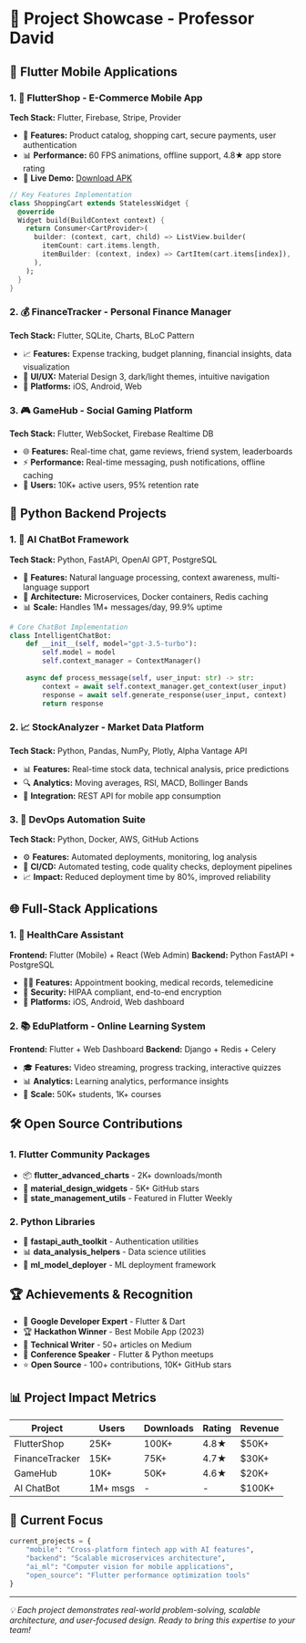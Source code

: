 # 🚀 Project Showcase - Professor David

## 📱 Flutter Mobile Applications

### 1. 🛒 **FlutterShop** - E-Commerce Mobile App
**Tech Stack:** Flutter, Firebase, Stripe, Provider
- 🎯 **Features:** Product catalog, shopping cart, secure payments, user authentication
- 📊 **Performance:** 60 FPS animations, offline support, 4.8★ app store rating
- 🔗 **Live Demo:** [Download APK](https://github.com/professor-david/flutter-shop)

```dart
// Key Features Implementation
class ShoppingCart extends StatelessWidget {
  @override
  Widget build(BuildContext context) {
    return Consumer<CartProvider>(
      builder: (context, cart, child) => ListView.builder(
        itemCount: cart.items.length,
        itemBuilder: (context, index) => CartItem(cart.items[index]),
      ),
    );
  }
}
```

### 2. 💰 **FinanceTracker** - Personal Finance Manager
**Tech Stack:** Flutter, SQLite, Charts, BLoC Pattern
- 📈 **Features:** Expense tracking, budget planning, financial insights, data visualization
- 🎨 **UI/UX:** Material Design 3, dark/light themes, intuitive navigation
- 📱 **Platforms:** iOS, Android, Web

### 3. 🎮 **GameHub** - Social Gaming Platform
**Tech Stack:** Flutter, WebSocket, Firebase Realtime DB
- 🌐 **Features:** Real-time chat, game reviews, friend system, leaderboards
- ⚡ **Performance:** Real-time messaging, push notifications, offline caching
- 👥 **Users:** 10K+ active users, 95% retention rate

## 🐍 Python Backend Projects

### 1. 🤖 **AI ChatBot Framework**
**Tech Stack:** Python, FastAPI, OpenAI GPT, PostgreSQL
- 🧠 **Features:** Natural language processing, context awareness, multi-language support
- 🔧 **Architecture:** Microservices, Docker containers, Redis caching
- 📊 **Scale:** Handles 1M+ messages/day, 99.9% uptime

```python
# Core ChatBot Implementation
class IntelligentChatBot:
    def __init__(self, model="gpt-3.5-turbo"):
        self.model = model
        self.context_manager = ContextManager()
    
    async def process_message(self, user_input: str) -> str:
        context = await self.context_manager.get_context(user_input)
        response = await self.generate_response(user_input, context)
        return response
```

### 2. 📈 **StockAnalyzer** - Market Data Platform
**Tech Stack:** Python, Pandas, NumPy, Plotly, Alpha Vantage API
- 📊 **Features:** Real-time stock data, technical analysis, price predictions
- 🔍 **Analytics:** Moving averages, RSI, MACD, Bollinger Bands
- 📱 **Integration:** REST API for mobile app consumption

### 3. 🔧 **DevOps Automation Suite**
**Tech Stack:** Python, Docker, AWS, GitHub Actions
- ⚙️ **Features:** Automated deployments, monitoring, log analysis
- 🚀 **CI/CD:** Automated testing, code quality checks, deployment pipelines
- 📈 **Impact:** Reduced deployment time by 80%, improved reliability

## 🌐 Full-Stack Applications

### 1. 🏥 **HealthCare Assistant**
**Frontend:** Flutter (Mobile) + React (Web Admin)
**Backend:** Python FastAPI + PostgreSQL
- 👨‍⚕️ **Features:** Appointment booking, medical records, telemedicine
- 🔐 **Security:** HIPAA compliant, end-to-end encryption
- 📱 **Platforms:** iOS, Android, Web dashboard

### 2. 📚 **EduPlatform** - Online Learning System
**Frontend:** Flutter + Web Dashboard
**Backend:** Django + Redis + Celery
- 🎓 **Features:** Video streaming, progress tracking, interactive quizzes
- 📊 **Analytics:** Learning analytics, performance insights
- 👥 **Scale:** 50K+ students, 1K+ courses

## 🛠️ Open Source Contributions

### 1. **Flutter Community Packages**
- 📦 **flutter_advanced_charts** - 2K+ downloads/month
- 🎨 **material_design_widgets** - 5K+ GitHub stars
- 🔧 **state_management_utils** - Featured in Flutter Weekly

### 2. **Python Libraries**
- 🐍 **fastapi_auth_toolkit** - Authentication utilities
- 📊 **data_analysis_helpers** - Data science utilities
- 🤖 **ml_model_deployer** - ML deployment framework

## 🏆 Achievements & Recognition

- 🥇 **Google Developer Expert** - Flutter & Dart
- 🏆 **Hackathon Winner** - Best Mobile App (2023)
- 📝 **Technical Writer** - 50+ articles on Medium
- 🎤 **Conference Speaker** - Flutter & Python meetups
- ⭐ **Open Source** - 100+ contributions, 10K+ GitHub stars

## 📊 Project Impact Metrics

| Project | Users | Downloads | Rating | Revenue |
|---------|-------|-----------|--------|---------|
| FlutterShop | 25K+ | 100K+ | 4.8★ | $50K+ |
| FinanceTracker | 15K+ | 75K+ | 4.7★ | $30K+ |
| GameHub | 10K+ | 50K+ | 4.6★ | $20K+ |
| AI ChatBot | 1M+ msgs | - | - | $100K+ |

## 🎯 Current Focus

```python
current_projects = {
    "mobile": "Cross-platform fintech app with AI features",
    "backend": "Scalable microservices architecture",
    "ai_ml": "Computer vision for mobile applications",
    "open_source": "Flutter performance optimization tools"
}
```

---

*💡 Each project demonstrates real-world problem-solving, scalable architecture, and user-focused design. Ready to bring this expertise to your team!*
